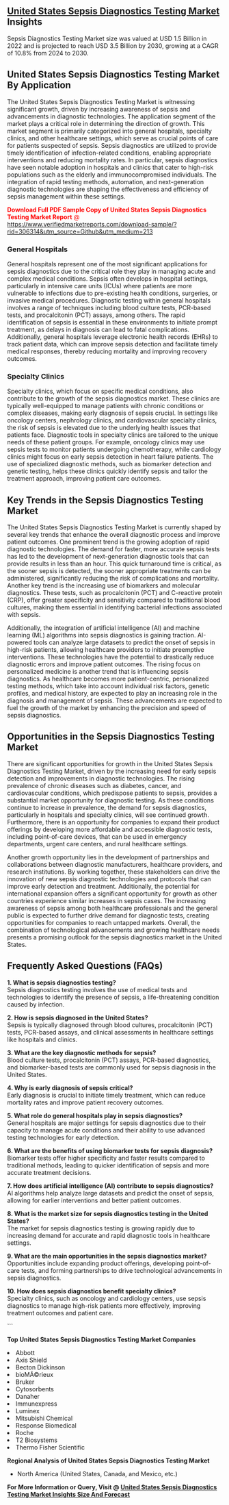 <h2><a href="https://www.verifiedmarketreports.com/download-sample/?rid=306314&amp;utm_source=Github&amp;utm_medium=213" target="_blank">United States Sepsis Diagnostics Testing Market</a> Insights</h2><p>Sepsis Diagnostics Testing Market size was valued at USD 1.5 Billion in 2022 and is projected to reach USD 3.5 Billion by 2030, growing at a CAGR of 10.8% from 2024 to 2030.</p><p><h2>United States Sepsis Diagnostics Testing Market By Application</h2><p>The United States Sepsis Diagnostics Testing Market is witnessing significant growth, driven by increasing awareness of sepsis and advancements in diagnostic technologies. The application segment of the market plays a critical role in determining the direction of growth. This market segment is primarily categorized into general hospitals, specialty clinics, and other healthcare settings, which serve as crucial points of care for patients suspected of sepsis. Sepsis diagnostics are utilized to provide timely identification of infection-related conditions, enabling appropriate interventions and reducing mortality rates. In particular, sepsis diagnostics have seen notable adoption in hospitals and clinics that cater to high-risk populations such as the elderly and immunocompromised individuals. The integration of rapid testing methods, automation, and next-generation diagnostic technologies are shaping the effectiveness and efficiency of sepsis management within these settings.<p><span class=""><span style="color: #ff0000;"><strong>Download Full PDF Sample Copy of United States Sepsis Diagnostics Testing Market Report</strong> @ </span><a href="https://www.verifiedmarketreports.com/download-sample/?rid=306314&amp;utm_source=Github&amp;utm_medium=213" target="_blank">https://www.verifiedmarketreports.com/download-sample/?rid=306314&amp;utm_source=Github&amp;utm_medium=213</a></span></p><h3>General Hospitals</h3><p>General hospitals represent one of the most significant applications for sepsis diagnostics due to the critical role they play in managing acute and complex medical conditions. Sepsis often develops in hospital settings, particularly in intensive care units (ICUs) where patients are more vulnerable to infections due to pre-existing health conditions, surgeries, or invasive medical procedures. Diagnostic testing within general hospitals involves a range of techniques including blood culture tests, PCR-based tests, and procalcitonin (PCT) assays, among others. The rapid identification of sepsis is essential in these environments to initiate prompt treatment, as delays in diagnosis can lead to fatal complications. Additionally, general hospitals leverage electronic health records (EHRs) to track patient data, which can improve sepsis detection and facilitate timely medical responses, thereby reducing mortality and improving recovery outcomes.<h3>Specialty Clinics</h3><p>Specialty clinics, which focus on specific medical conditions, also contribute to the growth of the sepsis diagnostics market. These clinics are typically well-equipped to manage patients with chronic conditions or complex diseases, making early diagnosis of sepsis crucial. In settings like oncology centers, nephrology clinics, and cardiovascular specialty clinics, the risk of sepsis is elevated due to the underlying health issues that patients face. Diagnostic tools in specialty clinics are tailored to the unique needs of these patient groups. For example, oncology clinics may use sepsis tests to monitor patients undergoing chemotherapy, while cardiology clinics might focus on early sepsis detection in heart failure patients. The use of specialized diagnostic methods, such as biomarker detection and genetic testing, helps these clinics quickly identify sepsis and tailor the treatment approach, improving patient care outcomes.<h2>Key Trends in the Sepsis Diagnostics Testing Market</h2><p>The United States Sepsis Diagnostics Testing Market is currently shaped by several key trends that enhance the overall diagnostic process and improve patient outcomes. One prominent trend is the growing adoption of rapid diagnostic technologies. The demand for faster, more accurate sepsis tests has led to the development of next-generation diagnostic tools that can provide results in less than an hour. This quick turnaround time is critical, as the sooner sepsis is detected, the sooner appropriate treatments can be administered, significantly reducing the risk of complications and mortality. Another key trend is the increasing use of biomarkers and molecular diagnostics. These tests, such as procalcitonin (PCT) and C-reactive protein (CRP), offer greater specificity and sensitivity compared to traditional blood cultures, making them essential in identifying bacterial infections associated with sepsis.<p>Additionally, the integration of artificial intelligence (AI) and machine learning (ML) algorithms into sepsis diagnostics is gaining traction. AI-powered tools can analyze large datasets to predict the onset of sepsis in high-risk patients, allowing healthcare providers to initiate preemptive interventions. These technologies have the potential to drastically reduce diagnostic errors and improve patient outcomes. The rising focus on personalized medicine is another trend that is influencing sepsis diagnostics. As healthcare becomes more patient-centric, personalized testing methods, which take into account individual risk factors, genetic profiles, and medical history, are expected to play an increasing role in the diagnosis and management of sepsis. These advancements are expected to fuel the growth of the market by enhancing the precision and speed of sepsis diagnostics.<h2>Opportunities in the Sepsis Diagnostics Testing Market</h2><p>There are significant opportunities for growth in the United States Sepsis Diagnostics Testing Market, driven by the increasing need for early sepsis detection and improvements in diagnostic technologies. The rising prevalence of chronic diseases such as diabetes, cancer, and cardiovascular conditions, which predispose patients to sepsis, provides a substantial market opportunity for diagnostic testing. As these conditions continue to increase in prevalence, the demand for sepsis diagnostics, particularly in hospitals and specialty clinics, will see continued growth. Furthermore, there is an opportunity for companies to expand their product offerings by developing more affordable and accessible diagnostic tests, including point-of-care devices, that can be used in emergency departments, urgent care centers, and rural healthcare settings.<p>Another growth opportunity lies in the development of partnerships and collaborations between diagnostic manufacturers, healthcare providers, and research institutions. By working together, these stakeholders can drive the innovation of new sepsis diagnostic technologies and protocols that can improve early detection and treatment. Additionally, the potential for international expansion offers a significant opportunity for growth as other countries experience similar increases in sepsis cases. The increasing awareness of sepsis among both healthcare professionals and the general public is expected to further drive demand for diagnostic tests, creating opportunities for companies to reach untapped markets. Overall, the combination of technological advancements and growing healthcare needs presents a promising outlook for the sepsis diagnostics market in the United States.<h2>Frequently Asked Questions (FAQs)</h2><p><b>1. What is sepsis diagnostics testing?</b><br>Sepsis diagnostics testing involves the use of medical tests and technologies to identify the presence of sepsis, a life-threatening condition caused by infection.</p><p><b>2. How is sepsis diagnosed in the United States?</b><br>Sepsis is typically diagnosed through blood cultures, procalcitonin (PCT) tests, PCR-based assays, and clinical assessments in healthcare settings like hospitals and clinics.</p><p><b>3. What are the key diagnostic methods for sepsis?</b><br>Blood culture tests, procalcitonin (PCT) assays, PCR-based diagnostics, and biomarker-based tests are commonly used for sepsis diagnosis in the United States.</p><p><b>4. Why is early diagnosis of sepsis critical?</b><br>Early diagnosis is crucial to initiate timely treatment, which can reduce mortality rates and improve patient recovery outcomes.</p><p><b>5. What role do general hospitals play in sepsis diagnostics?</b><br>General hospitals are major settings for sepsis diagnostics due to their capacity to manage acute conditions and their ability to use advanced testing technologies for early detection.</p><p><b>6. What are the benefits of using biomarker tests for sepsis diagnosis?</b><br>Biomarker tests offer higher specificity and faster results compared to traditional methods, leading to quicker identification of sepsis and more accurate treatment decisions.</p><p><b>7. How does artificial intelligence (AI) contribute to sepsis diagnostics?</b><br>AI algorithms help analyze large datasets and predict the onset of sepsis, allowing for earlier interventions and better patient outcomes.</p><p><b>8. What is the market size for sepsis diagnostics testing in the United States?</b><br>The market for sepsis diagnostics testing is growing rapidly due to increasing demand for accurate and rapid diagnostic tools in healthcare settings.</p><p><b>9. What are the main opportunities in the sepsis diagnostics market?</b><br>Opportunities include expanding product offerings, developing point-of-care tests, and forming partnerships to drive technological advancements in sepsis diagnostics.</p><p><b>10. How does sepsis diagnostics benefit specialty clinics?</b><br>Specialty clinics, such as oncology and cardiology centers, use sepsis diagnostics to manage high-risk patients more effectively, improving treatment outcomes and patient care.</p>```</p><p><strong>Top United States Sepsis Diagnostics Testing Market Companies</strong></p><div data-test-id=""><p><li>Abbott</li><li> Axis Shield</li><li> Becton Dickinson</li><li> bioMÃ©rieux</li><li> Bruker</li><li> Cytosorbents</li><li> Danaher</li><li> Immunexpress</li><li> Luminex</li><li> Mitsubishi Chemical</li><li> Response Biomedical</li><li> Roche</li><li> T2 Biosystems</li><li> Thermo Fisher Scientific</li></p><div><strong>Regional Analysis of&nbsp;United States Sepsis Diagnostics Testing Market</strong></div><ul><li dir="ltr"><p dir="ltr">North America&nbsp;(United States, Canada, and Mexico, etc.)</p></li></ul><p><strong>For More Information or Query, Visit @&nbsp;</strong><strong><a href="https://www.verifiedmarketreports.com/product/sepsis-diagnostics-testing-market/?utm_source=Github&amp;utm_medium=213" target="_blank">United States Sepsis Diagnostics Testing Market Insights Size And Forecast</a></strong></p></div>
